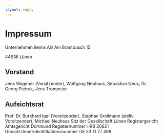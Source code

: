 ```yaml
---
layout: empty
---
```


Impressum
=========================

Unternehmen
itemis AG
Am Brambusch 15

44536 Lünen

Vorstand
------------------------------
Jens Wagener (Vorsitzender), Wolfgang Neuhaus, Sebastian Neus, Dr. Georg Pietrek, Jens Trompeter

Aufsichtsrat
------------------------------
Prof. Dr. Burkhard Igel (Vorsitzender), Stephan Grollmann (stellv. Vorsitzender), Michael Neuhaus
Sitz der Gesellschaft
Lünen
Registergericht
Amtsgericht Dortmund Registernummer HRB 20621
Umsatzsteueridentifikationsnummer
DE 23 11 77 498
